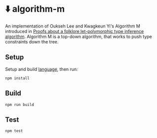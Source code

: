 # ⬇️ algorithm-m

An implementation of Oukseh Lee and Kwagkeun Yi's Algorithm M introduced in [Proofs about a folklore let-polymorphic type inference algorithm](https://doi.org/10.1145/291891.291892). Algorithm M is a top-down algorithm, that works to push type constraints down the tree.

## Setup

Setup and build [language](../language), then run:

```
npm install
```

## Build

```
npm run build
```

## Test

```
npm test
```